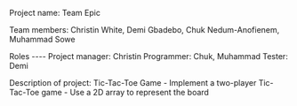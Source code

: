 Project name: Team Epic

Team members: Christin White, Demi Gbadebo, Chuk Nedum-Anofienem, Muhammad Sowe

Roles ----
Project manager: Christin 
Programmer: Chuk, Muhammad 
Tester: Demi

Description of project: Tic-Tac-Toe Game
    - Implement a two-player Tic-Tac-Toe game
    - Use a 2D array to represent the board
